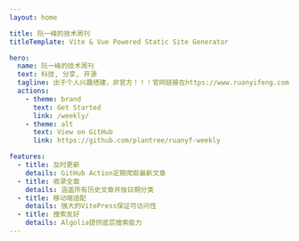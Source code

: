 ```yaml
---
layout: home

title: 阮一峰的技术周刊
titleTemplate: Vite & Vue Powered Static Site Generator

hero:
  name: 阮一峰的技术周刊
  text: 科技, 分享, 开源
  tagline: 出于个人兴趣搭建，非官方！！！官网链接在https://www.ruanyifeng.com/blog/
  actions:
    - theme: brand
      text: Get Started
      link: /weekly/
    - theme: alt
      text: View on GitHub
      link: https://github.com/plantree/ruanyf-weekly

features:
  - title: 及时更新
    details: GitHub Action定期爬取最新文章
  - title: 收录全面
    details: 涵盖所有历史文章并按日期分类
  - title: 移动端适配
    details: 强大的VitePress保证可访问性
  - title: 搜索友好
    details: Algolia提供底层搜索能力
---
```

